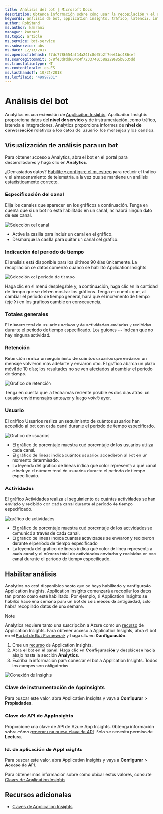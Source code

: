 ```yaml
---
title: Análisis del bot | Microsoft Docs
description: Obtenga información sobre cómo usar la recopilación y el análisis de datos para mejorar su bot con análisis de Bot Framework.
keywords: análisis de bot, application insights, tráfico, latencia, integraciones, AppInsights
author: RobStand
ms.author: kamrani
manager: kamrani
ms.topic: article
ms.service: bot-service
ms.subservice: abs
ms.date: 12/13/2017
ms.openlocfilehash: 27dc7786554af14a24fc8d65b2f7ee31bc4864ef
ms.sourcegitcommit: b78fe3d8dd604c4f7233740658a229e85b8535dd
ms.translationtype: HT
ms.contentlocale: es-ES
ms.lasthandoff: 10/24/2018
ms.locfileid: "49997931"
---
```

# <a name="bot-analytics"></a>Análisis del bot
Analytics es una extensión de [Application Insights](/azure/application-insights/app-insights-analytics). Application Insights proporciona datos del **nivel de servicio** y de instrumentación, como tráfico, latencia e integraciones. Analytics proporciona informes de **nivel de conversación** relativos a los datos del usuario, los mensajes y los canales.

## <a name="view-analytics-for-a-bot"></a>Visualización de análisis para un bot
Para obtener acceso a Analytics, abra el bot en el portal para desarrolladores y haga clic en **Analytics**.

¿Demasiados datos? [Habilite y configure el muestreo](/azure/application-insights/app-insights-sampling) para reducir el tráfico y el almacenamiento de telemetría, a la vez que se mantiene un análisis estadísticamente correcto. 

### <a name="specify-channel"></a>Especificación del canal
Elija los canales que aparecen en los gráficos a continuación. Tenga en cuenta que si un bot no está habilitado en un canal, no habrá ningún dato de ese canal.

![Selección del canal](~/media/analytics-channels.png)

* Active la casilla para incluir un canal en el gráfico.
* Desmarque la casilla para quitar un canal del gráfico.

### <a name="specify-time-period"></a>Indicación del período de tiempo
El análisis está disponible para los últimos 90 días únicamente. La recopilación de datos comenzó cuando se habilitó Application Insights.

![Selección del período de tiempo](~/media/analytics-timepick.png)

Haga clic en el menú desplegable y, a continuación, haga clic en la cantidad de tiempo que se deben mostrar los gráficos.
Tenga en cuenta que, al cambiar el período de tiempo general, hará que el incremento de tiempo (eje X) en los gráficos cambié en consecuencia.

### <a name="grand-totals"></a>Totales generales
El número total de usuarios activos y de actividades enviadas y recibidas durante el período de tiempo especificado.
Los guiones `--` indican que no hay ninguna actividad.

### <a name="retention"></a>Retención
Retención realiza un seguimiento de cuántos usuarios que enviaron un mensaje volvieron más adelante y enviaron otro.
El gráfico abarca un plazo móvil de 10 días; los resultados no se ven afectados al cambiar el período de tiempo.

![Gráfico de retención](~/media/analytics-retention.png)

Tenga en cuenta que la fecha más reciente posible es dos días atrás: un usuario envió mensajes anteayer y luego *volvió* ayer.

### <a name="user"></a>Usuario
El gráfico Usuarios realiza un seguimiento de cuántos usuarios han accedido al bot con cada canal durante el período de tiempo especificado.

![Gráfico de usuarios](~/media/analytics-users.png)

* El gráfico de porcentaje muestra qué porcentaje de los usuarios utiliza cada canal.
* El gráfico de líneas indica cuántos usuarios accedieron al bot en un momento determinado.
* La leyenda del gráfico de líneas indica qué color representa a qué canal e incluye el número total de usuarios durante el período de tiempo especificado.

### <a name="activities"></a>Actividades
El gráfico Actividades realiza el seguimiento de cuántas actividades se han enviado y recibido con cada canal durante el período de tiempo especificado.

![gráfico de actividades](~/media/analytics-activities.png)

* El gráfico de porcentaje muestra qué porcentaje de los actividades se comunicó a través de cada canal.
* El gráfico de líneas indica cuántas actividades se enviaron y recibieron durante el período de tiempo especificado.
* La leyenda del gráfico de líneas indica qué color de línea representa a cada canal y el número total de actividades enviadas y recibidas en ese canal durante el período de tiempo especificado. 

## <a name="enable-analytics"></a>Habilitar análisis
Analytics no está disponibles hasta que se haya habilitado y configurado Application Insights. Application Insights comenzará a recopilar los datos tan pronto como esté habilitado. Por ejemplo, si Application Insights se habilitó hace una semana para un bot de seis meses de antigüedad, solo habrá recopilado datos de una semana.
> [!NOTE]
> Analytics requiere tanto una suscripción a Azure como un [recurso](/azure/application-insights/app-insights-create-new-resource) de Application Insights.
Para obtener acceso a Application Insights, abra el bot en el [Portal de Bot Framework](https://dev.botframework.com/) y haga clic en **Configuración**.

1. Cree un [recurso](/azure/application-insights/app-insights-create-new-resource) de Application Insights.
2. Abra el bot en el panel. Haga clic en **Configuración** y desplácese hacia abajo hasta la sección **Analytics**.
3. Escriba la información para conectar el bot a Application Insights. Todos los campos son obligatorios.

![Conexión de Insights](~/media/analytics-enable.png)

### <a name="appinsights-instrumentation-key"></a>Clave de instrumentación de AppInsights
Para buscar este valor, abra Application Insights y vaya a **Configurar** > **Propiedades**.

### <a name="appinsights-api-key"></a>Clave de API de AppInsights
Proporcione una clave de API de Azure App Insights. Obtenga información sobre cómo [generar una nueva clave de API](https://dev.applicationinsights.io/documentation/Authorization/API-key-and-App-ID). Solo se necesita permiso de **Lectura**.

### <a name="appinsights-application-id"></a>Id. de aplicación de AppInsights
Para buscar este valor, abra Application Insights y vaya a **Configurar** > **Acceso de API**.

Para obtener más información sobre cómo ubicar estos valores, consulte [Claves de Application Insights](~/bot-service-resources-app-insights-keys.md).

## <a name="additional-resources"></a>Recursos adicionales
* [Claves de Application Insights](~/bot-service-resources-app-insights-keys.md)